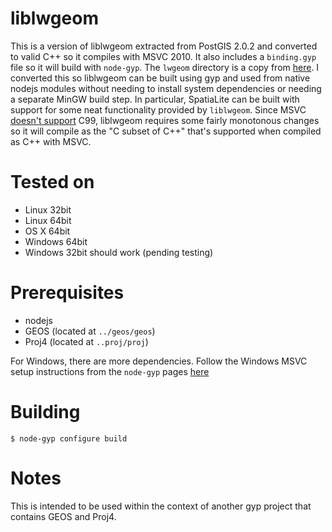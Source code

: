 # liblwgeom
This is a version of liblwgeom extracted from PostGIS 2.0.2 and converted to valid C++ so it compiles with MSVC 2010. It also includes a `binding.gyp` file so it will build with `node-gyp`. The `lwgeom` directory is a copy from [here](https://github.com/postgis/postgis/tree/326a2c96572c0a4c2837546f0a191cc1c1a52d2c/liblwgeom). I converted this so liblwgeom can be built using gyp and used from native nodejs modules without needing to install system dependencies or needing a separate MinGW build step. In particular, SpatiaLite can be built with support for some neat functionality provided by `liblwgeom`. Since MSVC [doesn't support](http://herbsutter.com/2012/05/03/reader-qa-what-about-vc-and-c99/) C99, liblwgeom requires some fairly monotonous changes so it will compile as the "C subset of C++" that's supported when compiled as C++ with MSVC.

# Tested on
- Linux 32bit
- Linux 64bit
- OS X 64bit
- Windows 64bit
- Windows 32bit should work (pending testing)

# Prerequisites
- nodejs
- GEOS (located at `../geos/geos`)
- Proj4 (located at `..proj/proj`)

For Windows, there are more dependencies. Follow the Windows MSVC setup instructions from the `node-gyp` pages [here](https://github.com/TooTallNate/node-gyp)

# Building

    $ node-gyp configure build

# Notes
This is intended to be used within the context of another gyp project that contains GEOS and Proj4.
